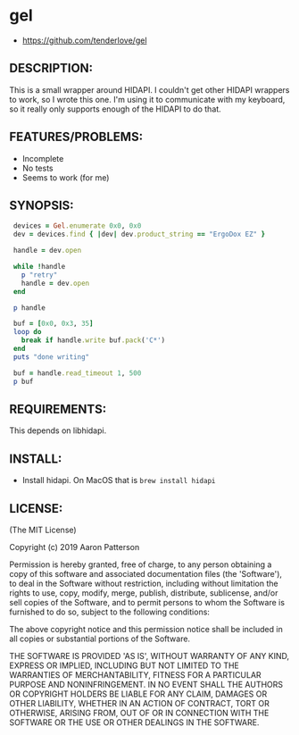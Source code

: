 # gel

* https://github.com/tenderlove/gel

## DESCRIPTION:

This is a small wrapper around HIDAPI.  I couldn't get other HIDAPI wrappers to
work, so I wrote this one.  I'm using it to communicate with my keyboard, so
it really only supports enough of the HIDAPI to do that.

## FEATURES/PROBLEMS:

* Incomplete
* No tests
* Seems to work (for me)

## SYNOPSIS:

```ruby
 devices = Gel.enumerate 0x0, 0x0
 dev = devices.find { |dev| dev.product_string == "ErgoDox EZ" }

 handle = dev.open

 while !handle
   p "retry"
   handle = dev.open
 end

 p handle

 buf = [0x0, 0x3, 35]
 loop do
   break if handle.write buf.pack('C*')
 end
 puts "done writing"

 buf = handle.read_timeout 1, 500
 p buf
 ```

## REQUIREMENTS:

This depends on libhidapi.

## INSTALL:

* Install hidapi.  On MacOS that is `brew install hidapi`

## LICENSE:

(The MIT License)

Copyright (c) 2019 Aaron Patterson

Permission is hereby granted, free of charge, to any person obtaining
a copy of this software and associated documentation files (the
'Software'), to deal in the Software without restriction, including
without limitation the rights to use, copy, modify, merge, publish,
distribute, sublicense, and/or sell copies of the Software, and to
permit persons to whom the Software is furnished to do so, subject to
the following conditions:

The above copyright notice and this permission notice shall be
included in all copies or substantial portions of the Software.

THE SOFTWARE IS PROVIDED 'AS IS', WITHOUT WARRANTY OF ANY KIND,
EXPRESS OR IMPLIED, INCLUDING BUT NOT LIMITED TO THE WARRANTIES OF
MERCHANTABILITY, FITNESS FOR A PARTICULAR PURPOSE AND NONINFRINGEMENT.
IN NO EVENT SHALL THE AUTHORS OR COPYRIGHT HOLDERS BE LIABLE FOR ANY
CLAIM, DAMAGES OR OTHER LIABILITY, WHETHER IN AN ACTION OF CONTRACT,
TORT OR OTHERWISE, ARISING FROM, OUT OF OR IN CONNECTION WITH THE
SOFTWARE OR THE USE OR OTHER DEALINGS IN THE SOFTWARE.
